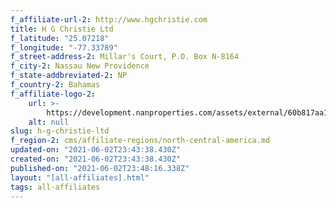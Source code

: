 ```yaml
---
f_affiliate-url-2: http://www.hgchristie.com
title: H G Christie Ltd
f_latitude: "25.07218"
f_longitude: "-77.33789"
f_street-address-2: Millar's Court, P.O. Box N-8164­
f_city-2: Nassau New Providence­
f_state-addbreviated-2: NP­
f_country-2: Bahamas
f_affiliate-logo-2:
    url: >-
        https://development.nanproperties.com/assets/external/60b817aa198e404503c6f449_6081e56e08d9db688690878c_60785a3570d6913b321fb4dc_hgc_and_cire_combined_png_copy_red_copy.png
    alt: null
slug: h-g-christie-ltd
f_region-2: cms/affiliate-regions/north-central-america.md
updated-on: "2021-06-02T23:43:38.430Z"
created-on: "2021-06-02T23:43:38.430Z"
published-on: "2021-06-02T23:48:16.338Z"
layout: "[all-affiliates].html"
tags: all-affiliates
---
```

